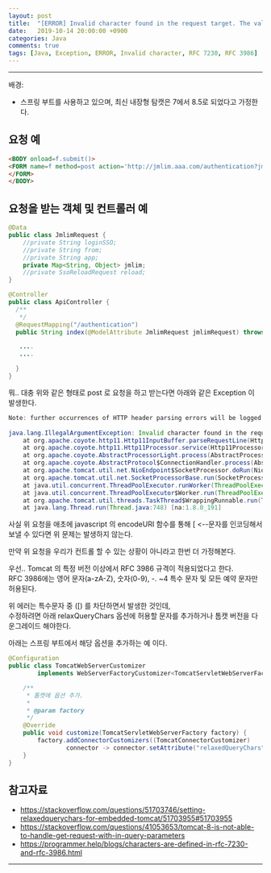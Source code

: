 ```yaml
---
layout: post
title:  "[ERROR] Invalid character found in the request target. The valid characters are defined in RFC 7230 and RFC 3986"
date:   2019-10-14 20:00:00 +0900
categories: Java
comments: true
tags: [Java, Exception, ERROR, Invalid character, RFC 7230, RFC 3986]
---
```


---

배경: 
- 스프링 부트를 사용하고 있으며, 최신 내장형 탐캣은 7에서 8.5로 되었다고 가정한다.

## 요청 예 
```html
<BODY onload=f.submit()>
<FORM name=f method=post action='http://jmlim.aaa.com/authentication?jmlim[login]=1&jmlim[app]=72&jmlim[from]=testjmlim'>
</FORM>
</BODY>
```

## 요청을 받는 객체 및 컨트롤러 예
~~~java
@Data
public class JmlimRequest {
    //private String loginSSO;
    //private String from;
    //private String app;
    private Map<String, Object> jmlim;
    //private SsoReloadRequest reload;
}
~~~

~~~java
@Controller
public class ApiController {
  /**
   */
  @RequestMapping("/authentication")
  public String index(@ModelAttribute JmlimRequest jmlimRequest) throws Exception {

   ....
   ....

  }
}
~~~

뭐.. 대충 위와 같은 형태로 post 로 요청을 하고 받는다면 아래와 같은 Exception 이 발생한다.
 
~~~java
Note: further occurrences of HTTP header parsing errors will be logged at DEBUG level.
 
java.lang.IllegalArgumentException: Invalid character found in the request target. The valid characters are defined in RFC 7230 and RFC 3986
    at org.apache.coyote.http11.Http11InputBuffer.parseRequestLine(Http11InputBuffer.java:479) ~[tomcat-embed-core-8.5.34.jar:8.5.34]
    at org.apache.coyote.http11.Http11Processor.service(Http11Processor.java:684) ~[tomcat-embed-core-8.5.34.jar:8.5.34]
    at org.apache.coyote.AbstractProcessorLight.process(AbstractProcessorLight.java:66) [tomcat-embed-core-8.5.34.jar:8.5.34]
    at org.apache.coyote.AbstractProtocol$ConnectionHandler.process(AbstractProtocol.java:806) [tomcat-embed-core-8.5.34.jar:8.5.34]
    at org.apache.tomcat.util.net.NioEndpoint$SocketProcessor.doRun(NioEndpoint.java:1498) [tomcat-embed-core-8.5.34.jar:8.5.34]
    at org.apache.tomcat.util.net.SocketProcessorBase.run(SocketProcessorBase.java:49) [tomcat-embed-core-8.5.34.jar:8.5.34]
    at java.util.concurrent.ThreadPoolExecutor.runWorker(ThreadPoolExecutor.java:1149) [na:1.8.0_191]
    at java.util.concurrent.ThreadPoolExecutor$Worker.run(ThreadPoolExecutor.java:624) [na:1.8.0_191]
    at org.apache.tomcat.util.threads.TaskThread$WrappingRunnable.run(TaskThread.java:61) [tomcat-embed-core-8.5.34.jar:8.5.34]
    at java.lang.Thread.run(Thread.java:748) [na:1.8.0_191]
~~~

사실 위 요청을 애초에 javascript 의 encodeURI 함수를 통해 [ <--문자를 인코딩해서 보낼 수 있다면 위 문제는 발생하지 않는다. 

만약 위 요청을 우리가 컨트롤 할 수 있는 상황이 아니라고 한번 더 가정해본다.


우선.. Tomcat 의 특정 버전 이상에서 RFC 3986 규격이 적용되었다고 한다.
<br/>
RFC 3986에는 영어 문자(a-zA-Z), 숫자(0-9), -. ~4 특수 문자 및 모든 예약 문자만 허용된다.

위 에러는 특수문자 중 ([) 를 차단하면서 발생한 것인데,  
수정하려면 아래 relaxQueryChars 옵션에 허용할 문자를 추가하거나 톰캣 버전을 다운그레이드 해야한다.

아래는 스프링 부트에서 해당 옵션을 추가하는 예 이다.

~~~java
@Configuration
public class TomcatWebServerCustomizer
        implements WebServerFactoryCustomizer<TomcatServletWebServerFactory> {

    /**
     * 톰캣에 옵션 추가.
     *
     * @param factory
     */
    @Override
    public void customize(TomcatServletWebServerFactory factory) {
        factory.addConnectorCustomizers((TomcatConnectorCustomizer)
                connector -> connector.setAttribute("relaxedQueryChars", "<>[\\]^`{|}"));
    }
}
~~~


## 참고자료
- https://stackoverflow.com/questions/51703746/setting-relaxedquerychars-for-embedded-tomcat/51703955#51703955
- https://stackoverflow.com/questions/41053653/tomcat-8-is-not-able-to-handle-get-request-with-in-query-parameters
- https://programmer.help/blogs/characters-are-defined-in-rfc-7230-and-rfc-3986.html


[jekyll-docs]: https://jekyllrb.com/docs/home
[jekyll-gh]:   https://github.com/jekyll/jekyll
[jekyll-talk]: https://talk.jekyllrb.com/

---

